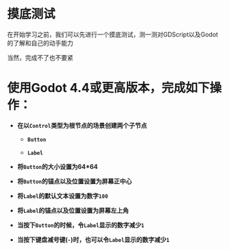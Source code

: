 # 摸底测试

在开始学习之前，我们可以先进行一个摸底测试，测一测对GDScript以及Godot的了解和自己的动手能力

当然，完成不了也不要紧



# **使用Godot 4.4或更高版本，完成如下操作：**

* **在以`Control`类型为根节点的场景创建两个子节点**

  * **`Button`**

  * **`Label`**

* **将`Button`的大小设置为64\*64**

* **将`Button`的锚点以及位置设置为屏幕正中心**

* **将`Label`的默认文本设置为数字`100`**

* **将`Label`的锚点以及位置设置为屏幕左上角**

* **当按下`Button`的时候，令`Label`显示的数字减少`1`**

* **当按下键盘减号键(`-`)时，也可以令`Label`显示的数字减少`1`**

